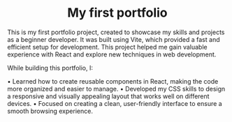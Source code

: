 <h1 align=center> My first portfolio </h1>

This is my first portfolio project, created to showcase my skills and projects as a beginner developer. It was built using Vite, which provided a fast and efficient setup for development. This project helped me gain valuable experience with React and explore new techniques in web development.

While building this portfolio, I:

• Learned how to create reusable components in React, making the code more organized and easier to manage.
• Developed my CSS skills to design a responsive and visually appealing layout that works well on different devices.
• Focused on creating a clean, user-friendly interface to ensure a smooth browsing experience.
